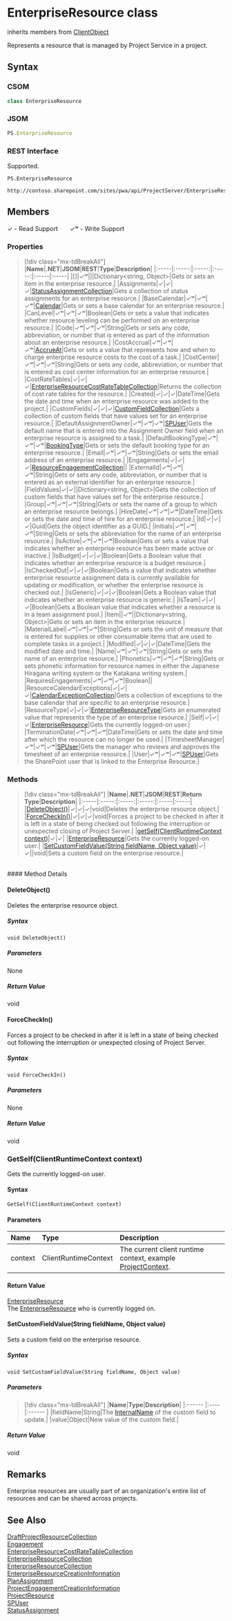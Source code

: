 [comment]: # (Name:EnterpriseResource)
[comment]: # (Name:Microsoft.ProjectServer.EnterpriseResource)
[comment]: # (Type:class)
[comment]: # (Status:Verified)

# <a name="name"></a>EnterpriseResource class

inherits members from [ClientObject](https://msdn.microsoft.com/en-us/library/microsoft.sharepoint.client.clientobject.aspx)<br/>

<a name="description"></a>Represents a resource that is managed by Project Service in a project.

## <a name="syntax"></a>Syntax

### CSOM

```cs
class EnterpriseResource 
```
### JSOM

```javascript
PS.EnterpriseResource
```

### REST Interface

Supported.

```
PS.EnterpriseResource

http://contoso.sharepoint.com/sites/pwa/api/ProjectServer/EnterpriseResources('{resourceid}')
```

## <a name="members"></a>Members


&#x2713; - Read Support &nbsp;&nbsp;&nbsp;&nbsp;&nbsp;&nbsp;&#x2713;&#x02B7; - Write Support

### <a name="properties"></a>Properties
> [!div class="mx-tdBreakAll"]
|**Name**|**.NET**|**JSOM**|**REST**|**Type**|**Description**|
|:-----|:-----:|:-----:|:-----:|:-----|:-----|
|<a name="[]"></a>[]|&#x2713;&#x02B7;|||Dictionary&lt;string, Object&gt;|Gets or sets an item in the enterprise resource.|
|<a name="Assignments"></a>Assignments|&#x2713;|&#x2713;|&#x2713;|[StatusAssignmentCollection](StatusAssignmentCollection.md)|Gets a collection of status assignments for an enterprise resource.|
|<a name="BaseCalendar"></a>BaseCalendar|&#x2713;&#x02B7;|&#x2713;&#x02B7;|&#x2713;&#x02B7;|[Calendar](Calendar.md)|Gets or sets a base calendar for an enterprise resource.|
|<a name="CanLevel"></a>CanLevel|&#x2713;&#x02B7;|&#x2713;&#x02B7;|&#x2713;&#x02B7;|Boolean|Gets or sets a value that indicates whether resource leveling can be performed on an enterprise resource.|
|<a name="Code"></a>Code|&#x2713;&#x02B7;|&#x2713;&#x02B7;|&#x2713;&#x02B7;|String|Gets or sets any code, abbreviation, or number that is entered as part of the information about an enterprise resource.|
|<a name="CostAccrual"></a>CostAccrual|&#x2713;&#x02B7;|&#x2713;&#x02B7;|&#x2713;&#x02B7;|[AccrueAt](AccrueAt.md)|Gets or sets a value that represents how and when to charge enterprise resource costs to the cost of a task.|
|<a name="CostCenter"></a>CostCenter|&#x2713;&#x02B7;|&#x2713;&#x02B7;|&#x2713;&#x02B7;|String|Gets or sets any code, abbreviation, or number that is entered as cost center information for an enterprise resource.|
|<a name="CostRateTables"></a>CostRateTables|&#x2713;|&#x2713;|&#x2713;|[EnterpriseResourceCostRateTableCollection](EnterpriseResourceCostRateTableCollection.md)|Returns the collection of cost rate tables for the resource.|
|<a name="Created"></a>Created|&#x2713;|&#x2713;|&#x2713;|DateTime|Gets the date and time when an enterprise resource was added to the project.|
|<a name="CustomFields"></a>CustomFields|&#x2713;|&#x2713;|&#x2713;|[CustomFieldCollection](CustomFieldCollection.md)|Gets a collection of custom fields that have values set for an enterprise resource.|
|<a name="DefaultAssignmentOwner"></a>DefaultAssignmentOwner|&#x2713;&#x02B7;|&#x2713;&#x02B7;|&#x2713;&#x02B7;|[SPUser](https://msdn.microsoft.com/en-us/library/microsoft.sharepoint.spuser.aspx)|Gets the default name that is entered into the Assignment Owner field when an enterprise resource is assigned to a task.|
|<a name="DefaultBookingType"></a>DefaultBookingType|&#x2713;&#x02B7;|&#x2713;&#x02B7;|&#x2713;&#x02B7;|[BookingType](BookingType.md)|Gets or sets the default booking type for an enterprise resource.|
|<a name="Email"></a>Email|&#x2713;&#x02B7;|&#x2713;&#x02B7;|&#x2713;&#x02B7;|String|Gets or sets the email address of an enterprise resource.|
|<a name="Engagements"></a>Engagements|&#x2713;|&#x2713;|&#x2713;|[ResourceEngagementCollection](ResourceEngagementCollection.md)||
|<a name="ExternalId"></a>ExternalId|&#x2713;&#x02B7;|&#x2713;&#x02B7;|&#x2713;&#x02B7;|String|Gets or sets any code, abbreviation, or number that is entered as an external identifier for an enterprise resource.|
|<a name="FieldValues"></a>FieldValues|&#x2713;|&#x2713;||Dictionary&lt;string, Object&gt;|Gets the collection of custom fields that have values set for the enterprise resource.|
|<a name="Group"></a>Group|&#x2713;&#x02B7;|&#x2713;&#x02B7;|&#x2713;&#x02B7;|String|Gets or sets the name of a group to which an enterprise resource belongs.|
|<a name="HireDate"></a>HireDate|&#x2713;&#x02B7;|&#x2713;&#x02B7;|&#x2713;&#x02B7;|DateTime|Gets or sets the date and time of hire for an enterprise resource.|
|<a name="Id"></a>Id|&#x2713;|&#x2713;|&#x2713;|Guid|Gets the object identifier as a GUID.|
|<a name="Initials"></a>Initials|&#x2713;&#x02B7;|&#x2713;&#x02B7;|&#x2713;&#x02B7;|String|Gets or sets the abbreviation for the name of an enterprise resource.|
|<a name="IsActive"></a>IsActive|&#x2713;&#x02B7;|&#x2713;&#x02B7;|&#x2713;&#x02B7;|Boolean|Gets or sets a value that indicates whether an enterprise resource has been made active or inactive.|
|<a name="IsBudget"></a>IsBudget|&#x2713;|&#x2713;|&#x2713;|Boolean|Gets a Boolean value that indicates whether an enterprise resource is a budget resource.|
|<a name="IsCheckedOut"></a>IsCheckedOut|&#x2713;|&#x2713;|&#x2713;|Boolean|Gets a value that indicates whether enterprise resource assignment data is currently available for updating or modification, or whether the enterprise resource is checked out.|
|<a name="IsGeneric"></a>IsGeneric|&#x2713;|&#x2713;|&#x2713;|Boolean|Gets a Boolean value that indicates whether an enterprise resource is generic.|
|<a name="IsTeam"></a>IsTeam|&#x2713;|&#x2713;|&#x2713;|Boolean|Gets a Boolean value that indicates whether a resource is in a team assignment pool.|
|<a name="Item"></a>Item||&#x2713;&#x02B7;||Dictionary&lt;string, Object&gt;|Gets or sets an item in the enterprise resource.|
|<a name="MaterialLabel"></a>MaterialLabel|&#x2713;&#x02B7;|&#x2713;&#x02B7;|&#x2713;&#x02B7;|String|Gets or sets the unit of measure that is entered for supplies or other consumable items that are used to complete tasks in a project.|
|<a name="Modified"></a>Modified|&#x2713;|&#x2713;|&#x2713;|DateTime|Gets the modified date and time.|
|<a name="Name"></a>Name|&#x2713;&#x02B7;|&#x2713;&#x02B7;|&#x2713;&#x02B7;|String|Gets or sets the name of an enterprise resource.|
|<a name="Phonetics"></a>Phonetics|&#x2713;&#x02B7;|&#x2713;&#x02B7;|&#x2713;&#x02B7;|String|Gets or sets phonetic information for resource names in either the Japanese Hiragana writing system or the Katakana writing system.|
|<a name="RequiresEngagements"></a>RequiresEngagements|&#x2713;&#x02B7;|&#x2713;&#x02B7;|&#x2713;&#x02B7;|Boolean||
|<a name="ResourceCalendarExceptions"></a>ResourceCalendarExceptions|&#x2713;|&#x2713;|&#x2713;|[CalendarExceptionCollection](CalendarExceptionCollection.md)|Gets a collection of exceptions to the base calendar that are specific to an enterprise resource.|
|<a name="ResourceType"></a>ResourceType|&#x2713;|&#x2713;|&#x2713;|[EnterpriseResourceType](EnterpriseResourceType.md)|Gets an enumerated value that represents the type of an enterprise resource.|
|<a name="Self"></a>Self|&#x2713;|&#x2713;|&#x2713;|[EnterpriseResource](EnterpriseResource.md)|Gets the currently logged-on user.|
|<a name="TerminationDate"></a>TerminationDate|&#x2713;&#x02B7;|&#x2713;&#x02B7;|&#x2713;&#x02B7;|DateTime|Gets or sets the date and time after which the resource can no longer be used.|
|<a name="TimesheetManager"></a>TimesheetManager|&#x2713;&#x02B7;|&#x2713;&#x02B7;|&#x2713;&#x02B7;|[SPUser](https://msdn.microsoft.com/en-us/library/microsoft.sharepoint.spuser.aspx)|Gets the manager who reviews and approves the timesheet of an enterprise resource.|
|<a name="User"></a>User|&#x2713;&#x02B7;|&#x2713;&#x02B7;|&#x2713;&#x02B7;|[SPUser](https://msdn.microsoft.com/en-us/library/microsoft.sharepoint.spuser.aspx)|Gets the SharePoint user that is linked to the Enterprise Resource.|

### <a name="methods"></a>Methods
> [!div class="mx-tdBreakAll"]
|**Name**|**.NET**|**JSOM**|**REST**|**Return Type**|**Description**|
|:-----|:-----:|:-----:|:-----:|:-----|:-----|
|[DeleteObject()](#DeleteObject__)|&#x2713;|&#x2713;|&#x2713;|void|Deletes the enterprise resource object.|
|[ForceCheckIn()](#ForceCheckIn__)|&#x2713;|&#x2713;|&#x2713;|void|Forces a project to be checked in after it is left in a state of being checked out following the interruption or unexpected closing of Project Server.|
|[getSelf(ClientRuntimeContext context)](#getself)|&#x2713;|&#x2713;| |[EnterpriseResource](EnterpriseResource.md)|Gets the currently logged-on user.|
|[SetCustomFieldValue(String fieldName, Object value)](#SetCustomFieldValue_String_fieldName,_Object_value_)|&#x2713;|&#x2713;||void|Sets a custom field on the enterprise resource.|

<br/>
#### Method Details

#### <a name="DeleteObject__"></a>DeleteObject()

Deletes the enterprise resource object.

##### Syntax

```
void DeleteObject()
```

##### Parameters

None

##### Return Value

void

#### <a name="ForceCheckIn__"></a>ForceCheckIn()

Forces a project to be checked in after it is left in a state of being checked out following the interruption or unexpected closing of Project Server.

##### Syntax

```
void ForceCheckIn()
```

##### Parameters

None

##### Return Value

void

### <a name="getself"></a>GetSelf(ClientRuntimeContext context)

Gets the currently logged-on user.

#### Syntax

```
GetSelf(ClientRuntimeContext context)
```

#### Parameters

|**Name** |**Type**|**Description**|
|:------ |:----|:------ |
|context|ClientRuntimeContext|The current client runtime context, example [ProjectContext](ProjectContext.md).


#### Return Value

[EnterpriseResource](EnterpriseResource.md)<br />
The [EnterpriseResource](EnterpriseResource.md) who is currently logged on.


#### <a name="SetCustomFieldValue_String_fieldName,_Object_value_"></a>SetCustomFieldValue(String fieldName, Object value)

Sets a custom field on the enterprise resource.

##### Syntax

```
void SetCustomFieldValue(String fieldName, Object value)
```

##### Parameters
> [!div class="mx-tdBreakAll"]
|**Name**|**Type**|**Description**|
|:------ |:----|:------ |
|fieldName|String|The [InternalName](CustomField.md#InternalName) of the custom field to update.|
|value|Object|New value of the custom field.|

##### Return Value

void


## Remarks

Enterprise resources are usually part of an organization's entire list of resources and can be shared across projects.

## <a name="seeAlso"></a>See Also

[DraftProjectResourceCollection](DraftProjectResourceCollection.md)<br/>
[Engagement](Engagement.md)<br/>
[EnterpriseResourceCostRateTableCollection](EnterpriseResourceCostRateTableCollection.md)<br/>
[EnterpriseResourceCollection](EnterpriseResourceCollection.md)<br/>
[EnterpriseResourceCollection](EnterpriseResourceCollection.md)<br/>
[EnterpriseResourceCreationInformation](EnterpriseResourceCreationInformation.md)<br/>
[PlanAssignment](PlanAssignment.md)<br/>
[ProjectEngagementCreationInformation](ProjectEngagementCreationInformation.md)<br/>
[ProjectResource](ProjectResource.md)<br/>
[SPUser](https://msdn.microsoft.com/library/microsoft.sharepoint.spuser.aspx)<br/>
[StatusAssignment](StatusAssignment.md)<br/>

